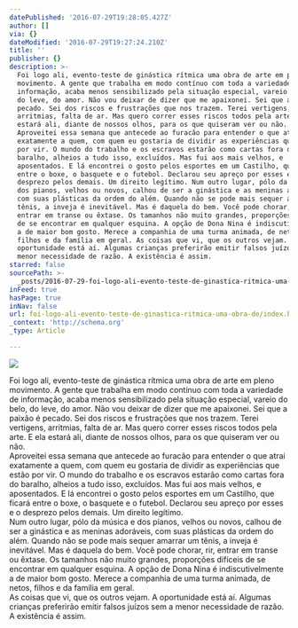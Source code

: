 ```yaml
---
datePublished: '2016-07-29T19:28:05.427Z'
author: []
via: {}
dateModified: '2016-07-29T19:27:24.210Z'
title: ''
publisher: {}
description: >-
  Foi logo ali, evento-teste de ginástica rítmica uma obra de arte em pleno
  movimento. A gente que trabalha em modo contínuo com toda a variedade de
  informação, acaba menos sensibilizado pela situação especial, vareio do belo,
  do leve, do amor. Não vou deixar de dizer que me apaixonei. Sei que a paixão é
  pecado. Sei dos riscos e frustrações que nos trazem. Terei vertigens,
  arritmias, falta de ar. Mas quero correr esses riscos todos pela arte. E ela
  estará ali, diante de nossos olhos, para os que quiseram ver ou não.
  Aproveitei essa semana que antecede ao furacão para entender o que atrai
  exatamente a quem, com quem eu gostaria de dividir as experiências que estão
  por vir. O mundo do trabalho e os escravos estarão como cartas fora do
  baralho, alheios a tudo isso, excluídos. Mas fui aos mais velhos, e
  aposentados. E lá encontrei o gosto pelos esportes em um Castilho, que ficará
  entre o boxe, o basquete e o futebol. Declarou seu apreço por esses e o
  desprezo pelos demais. Um direito legítimo. Num outro lugar, pólo da música e
  dos pianos, velhos ou novos, calhou de ser a ginástica e as meninas adoráveis,
  com suas plásticas da ordem do além. Quando não se pode mais sequer amarrar um
  tênis, a inveja é inevitável. Mas é daquela do bem. Você pode chorar, rir,
  entrar em transe ou êxtase. Os tamanhos não muito grandes, proporções difíceis
  de se encontrar em qualquer esquina. A opção de Dona Nina é indiscutivelmente
  a de maior bom gosto. Merece a companhia de uma turma animada, de netos,
  filhos e da família em geral. As coisas que vi, que os outros vejam. A
  oportunidade está aí. Algumas crianças preferirão emitir falsos juízos sem a
  menor necessidade de razão. A existência é assim. 
starred: false
sourcePath: >-
  _posts/2016-07-29-foi-logo-ali-evento-teste-de-ginastica-ritmica-uma-obra-de.md
inFeed: true
hasPage: true
inNav: false
url: foi-logo-ali-evento-teste-de-ginastica-ritmica-uma-obra-de/index.html
_context: 'http://schema.org'
_type: Article

---
```

![](https://the-grid-user-content.s3-us-west-2.amazonaws.com/5d82d408-d8a3-4c9c-af80-b8ca2d5d732e.jpg)

Foi logo ali, evento-teste de ginástica rítmica uma obra de arte em pleno movimento. A gente que trabalha em modo contínuo com toda a variedade de informação, acaba menos sensibilizado pela situação especial, vareio do belo, do leve, do amor. Não vou deixar de dizer que me apaixonei. Sei que a paixão é pecado. Sei dos riscos e frustrações que nos trazem. Terei vertigens, arritmias, falta de ar. Mas quero correr esses riscos todos pela arte. E ela estará ali, diante de nossos olhos, para os que quiseram ver ou não.  
Aproveitei essa semana que antecede ao furacão para entender o que atrai exatamente a quem, com quem eu gostaria de dividir as experiências que estão por vir. O mundo do trabalho e os escravos estarão como cartas fora do baralho, alheios a tudo isso, excluídos. Mas fui aos mais velhos, e aposentados. E lá encontrei o gosto pelos esportes em um Castilho, que ficará entre o boxe, o basquete e o futebol. Declarou seu apreço por esses e o desprezo pelos demais. Um direito legítimo.  
Num outro lugar, pólo da música e dos pianos, velhos ou novos, calhou de ser a ginástica e as meninas adoráveis, com suas plásticas da ordem do além. Quando não se pode mais sequer amarrar um tênis, a inveja é inevitável. Mas é daquela do bem. Você pode chorar, rir, entrar em transe ou êxtase. Os tamanhos não muito grandes, proporções difíceis de se encontrar em qualquer esquina. A opção de Dona Nina é indiscutivelmente a de maior bom gosto. Merece a companhia de uma turma animada, de netos, filhos e da família em geral.  
As coisas que vi, que os outros vejam. A oportunidade está aí. Algumas crianças preferirão emitir falsos juízos sem a menor necessidade de razão. A existência é assim.